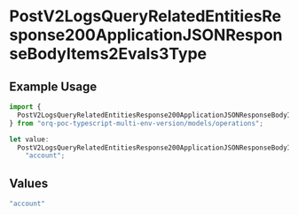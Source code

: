 # PostV2LogsQueryRelatedEntitiesResponse200ApplicationJSONResponseBodyItems2Evals3Type

## Example Usage

```typescript
import {
  PostV2LogsQueryRelatedEntitiesResponse200ApplicationJSONResponseBodyItems2Evals3Type,
} from "orq-poc-typescript-multi-env-version/models/operations";

let value:
  PostV2LogsQueryRelatedEntitiesResponse200ApplicationJSONResponseBodyItems2Evals3Type =
    "account";
```

## Values

```typescript
"account"
```